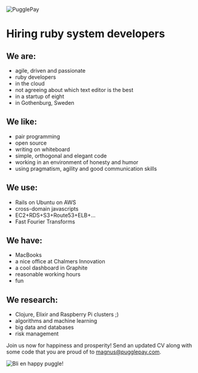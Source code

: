 ![PugglePay](http://pugglepay.com/wp-content/themes/pugglepay/img/logo.png)

# Hiring ruby system developers

## We are:

 * agile, driven and passionate
 * ruby developers
 * in the cloud
 * not agreeing about which text editor is the best
 * in a startup of eight
 * in Gothenburg, Sweden

## We like:

 * pair programming
 * open source
 * writing on whiteboard
 * simple, orthogonal and elegant code
 * working in an environment of honesty and humor
 * using pragmatism, agility and good communication skills

## We use:

 * Rails on Ubuntu on AWS
 * cross-domain javascripts
 * EC2+RDS+S3+Route53+ELB+...
 * Fast Fourier Transforms

## We have:

 * MacBooks
 * a nice office at Chalmers Innovation
 * a cool dashboard in Graphite
 * reasonable working hours
 * fun

## We research:

 * Clojure, Elixir and Raspberry Pi clusters ;)
 * algorithms and machine learning
 * big data and databases
 * risk management

Join us now for happiness and prosperity! Send an updated CV along with some code that you are proud of to magnus@pugglepay.com.

![Bli en happy puggle!](http://pugglepay.com/wp-content/themes/pugglepay/img/pp_footer.png)

